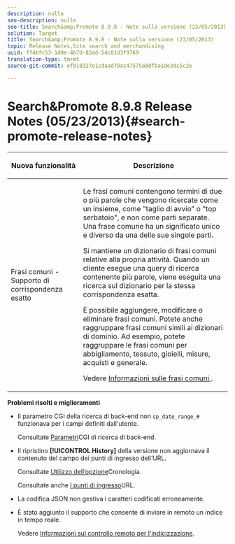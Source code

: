 ```yaml
---
description: nulle
seo-description: nulle
seo-title: Search&amp;Promote 8.9.8 - Note sulla versione (23/05/2013)
solution: Target
title: Search&amp;Promote 8.9.8 - Note sulla versione (23/05/2013)
topic: Release Notes,Site search and merchandising
uuid: ff4bfc53-1d0e-4b7d-83ad-54c81d3f9769
translation-type: tm+mt
source-git-commit: ef818327e1cdaad79ac47575a8dfba1de3dc5c2e

---
```



# Search&amp;Promote 8.9.8 Release Notes (05/23/2013){#search-promote-release-notes}

<table> 
 <thead> 
  <tr> 
   <th colname="col1" class="entry"> <p>Nuova funzionalità </p> </th> 
   <th colname="col2" class="entry"> <p>Descrizione </p> </th> 
  </tr> 
 </thead>
 <tbody> 
  <tr> 
   <td colname="col1"> <p> Frasi comuni - Supporto di corrispondenza esatto </p> </td> 
   <td colname="col2"> <p> Le frasi comuni contengono termini di due o più parole che vengono ricercate come un insieme, come "taglio di avvio" o "top serbatoio", e non come parti separate. Una frase comune ha un significato unico e diverso da una delle sue singole parti. </p> <p> Si mantiene un dizionario di frasi comuni relative alla propria attività. Quando un cliente esegue una query di ricerca contenente più parole, viene eseguita una ricerca sul dizionario per la stessa corrispondenza esatta. </p> <p>È possibile aggiungere, modificare o eliminare frasi comuni. Potete anche raggruppare frasi comuni simili ai dizionari di dominio. Ad esempio, potete raggruppare le frasi comuni per abbigliamento, tessuto, gioielli, misure, acquisti e generale. </p> <p>Vedere <a href="../c-about-linguistics-menu/c-about-common-phrases.md#concept_4946E53586DF492EAEB1B7F757FD440F" format="dita" scope="local"> Informazioni sulle frasi comuni </a>. </p> </td> 
  </tr> 
 </tbody> 
</table>

**Problemi risolti e miglioramenti**

* Il parametro CGI della ricerca di back-end non `sp_date_range_#` funzionava per i campi definiti dall&#39;utente.

   Consultate [Parametri](../c-appendices/c-cgiparameters.md#reference_582E85C3886740C98FE88CA9DF7918E8)CGI di ricerca di back-end.

* Il ripristino **[!UICONTROL History]** della versione non aggiornava il contenuto del campo dei punti di ingresso dell’URL.

   Consultate [Utilizzo dell’opzione](../t-using-the-history-option.md#task_70DD3F87A67242BBBD2CB27156F43002)Cronologia.

   Consultate anche [I punti di ingresso](../c-about-settings-menu/c-about-crawling-menu.md#concept_5D857E3B5C124E85BC0B5AE77A509573)URL.

* La codifica JSON non gestiva i caratteri codificati erroneamente.
* È stato aggiunto il supporto che consente di inviare in remoto un indice in tempo reale.

   Vedere [Informazioni sul controllo remoto per l&#39;indicizzazione](../c-about-index-menu/c-about-remote-control-for-indexing.md#concept_C79B322190E84106A434E5C6D4A4118F).

